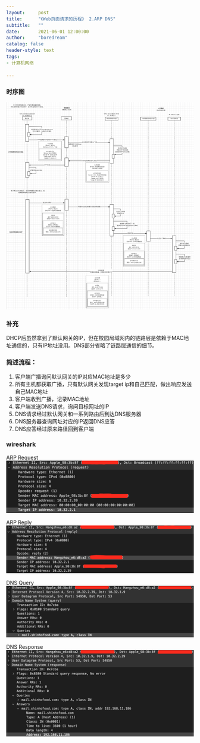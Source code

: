 ```yaml
---
layout:     post
title:      "《Web页面请求的历程》 2.ARP DNS"
subtitle:   ""
date:       2021-06-01 12:00:00
author:     "boredream"
catalog: false
header-style: text
tags:
- 计算机网络

---
```


### 时序图
![ARP](https://github.com/boredream/boredream.github.io/blob/master/img/in-post/netarpdns.png?raw=true)  
  
### 补充
DHCP后虽然拿到了默认网关的IP，但在校园局域网内的链路层是依赖于MAC地址通信的，只有IP地址没用。DNS部分省略了链路层通信的细节。

### 简述流程：  
1. 客户端广播询问默认网关的IP对应MAC地址是多少
2. 所有主机都获取广播，只有默认网关发现target ip和自己匹配，做出响应发送自己MAC地址
3. 客户端收到广播，记录MAC地址
4. 客户端发送DNS请求，询问目标网址的IP
5. DNS请求经过默认网关和一系列路由后到达DNS服务器
6. DNS服务器查询网址对应的IP返回DNS应答
7. DNS应答经过原来路径回到客户端

### wireshark
ARP Request
![ARP Request](https://github.com/boredream/boredream.github.io/blob/master/img/in-post/wsarp1.png?raw=true)  
  
ARP Reply
![ARP Reply](https://github.com/boredream/boredream.github.io/blob/master/img/in-post/wsarp2.png?raw=true)  
  
DNS Query
![DNS Query](https://github.com/boredream/boredream.github.io/blob/master/img/in-post/wsdns1.png?raw=true)  
  
DNS Response
![DNS Response](https://github.com/boredream/boredream.github.io/blob/master/img/in-post/wsdns2.png?raw=true)  

